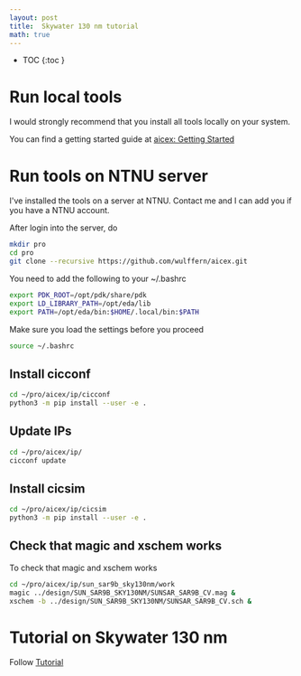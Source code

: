 ```yaml
---
layout: post
title:  Skywater 130 nm tutorial
math: true
---
```


* TOC
{:toc }


# Run local tools 

I would strongly recommend that you install all tools locally on your system. 

You can find a getting started guide at [aicex: Getting
Started](https://analogicus.com/aicex/started/)


# Run tools on NTNU server

I've installed the tools on a server at NTNU. Contact me and I can add you if
you have a NTNU account.


After login into the server, do 

```bash 
mkdir pro 
cd pro
git clone --recursive https://github.com/wulffern/aicex.git
```

You need to add the following to your ~/.bashrc
```bash
export PDK_ROOT=/opt/pdk/share/pdk
export LD_LIBRARY_PATH=/opt/eda/lib
export PATH=/opt/eda/bin:$HOME/.local/bin:$PATH
```

Make sure you load the settings before you proceed

```bash
source ~/.bashrc
```

## Install cicconf 

``` bash
cd ~/pro/aicex/ip/cicconf
python3 -m pip install --user -e .
```

## Update IPs

```sh
cd ~/pro/aicex/ip/
cicconf update 
```


## Install cicsim

``` bash
cd ~/pro/aicex/ip/cicsim
python3 -m pip install --user -e .
```


## Check that magic and xschem works

To check that magic and xschem works

``` sh
cd ~/pro/aicex/ip/sun_sar9b_sky130nm/work 
magic ../design/SUN_SAR9B_SKY130NM/SUNSAR_SAR9B_CV.mag &
xschem -b ../design/SUN_SAR9B_SKY130NM/SUNSAR_SAR9B_CV.sch &
```

# Tutorial on Skywater 130 nm

Follow [Tutorial](https://analogicus.com/rply_ex0_sky130nm/tutorial)

